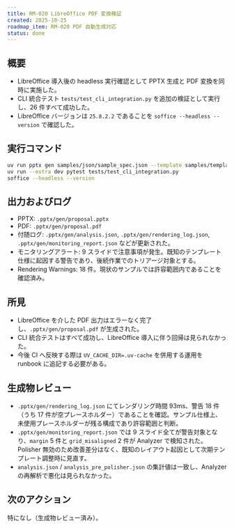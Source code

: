 ```yaml
---
title: RM-020 LibreOffice PDF 変換検証
created: 2025-10-25
roadmap_item: RM-020 PDF 自動生成対応
status: done
---
```


## 概要
- LibreOffice 導入後の headless 実行確認として PPTX 生成と PDF 変換を同時に実施した。
- CLI 統合テスト `tests/test_cli_integration.py` を追加の検証として実行し、26 件すべて成功した。
- LibreOffice バージョンは `25.8.2.2` であることを `soffice --headless --version` で確認した。

## 実行コマンド
```bash
uv run pptx gen samples/json/sample_spec.json --template samples/templates/templates.pptx --export-pdf
uv run --extra dev pytest tests/test_cli_integration.py
soffice --headless --version
```

## 出力およびログ
- PPTX: `.pptx/gen/proposal.pptx`
- PDF: `.pptx/gen/proposal.pdf`
- 付随ログ: `.pptx/gen/analysis.json`, `.pptx/gen/rendering_log.json`, `.pptx/gen/monitoring_report.json` などが更新された。
- モニタリングアラート: 9 スライドで注意事項が発生。既知のテンプレート仕様に起因する警告であり、後続作業でのトリアージ対象とする。
- Rendering Warnings: 18 件。現状のサンプルでは許容範囲内であることを確認済み。

## 所見
- LibreOffice を介した PDF 出力はエラーなく完了し、`.pptx/gen/proposal.pdf` が生成された。
- CLI 統合テストはすべて成功し、LibreOffice 導入に伴う回帰は見られなかった。
- 今後 CI へ反映する際は `UV_CACHE_DIR=.uv-cache` を併用する運用を runbook に追記する必要がある。

## 生成物レビュー
- `.pptx/gen/rendering_log.json` にてレンダリング時間 93ms、警告 18 件（うち 17 件が空プレースホルダー）であることを確認。サンプル仕様上、未使用プレースホルダーが残る構成であり許容範囲と判断。
- `.pptx/gen/monitoring_report.json` では 9 スライド全てが警告対象となり、`margin` 5 件と `grid_misaligned` 2 件が Analyzer で検知された。Polisher 無効のため改善差分はなく、既知のレイアウト起因として次期テンプレート調整時に見直す。
- `analysis.json` / `analysis_pre_polisher.json` の集計値は一致し、Analyzer の再解析で悪化は見られなかった。

## 次のアクション
特になし（生成物レビュー済み）。
